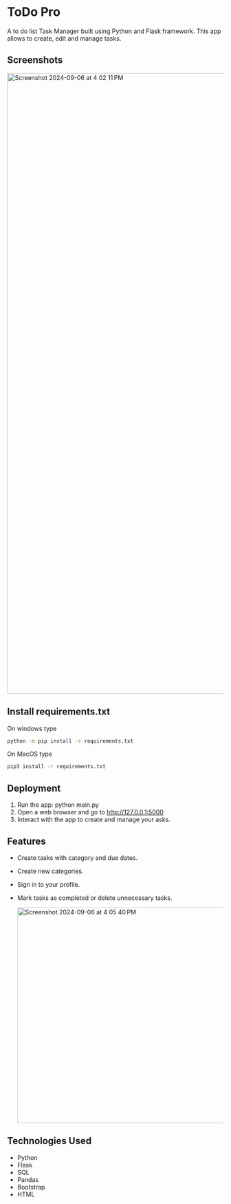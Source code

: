 # ToDo Pro
A to do list Task Manager built using Python and Flask framework. This app allows to create, edit and manage tasks.





## Screenshots
<img width="1440" alt="Screenshot 2024-09-06 at 4 02 11 PM" src="https://github.com/user-attachments/assets/ea41df59-fc88-4197-b7e6-2362ba9a67bd">



## Install requirements.txt

On windows type

```bash
python -m pip install -r requirements.txt
```

On MacOS type

```bash
pip3 install -r requirements.txt
```
    

## Deployment

 1. Run the app: python main.py
 2. Open a web browser and go to http://127.0.0.1:5000
 3. Interact with the app to create and manage your asks.


## Features

- Create tasks with category and due dates.
- Create new categories.
- Sign in to your profile.
- Mark tasks as completed or delete unnecessary tasks.

  <img width="500" alt="Screenshot 2024-09-06 at 4 05 40 PM" src="https://github.com/user-attachments/assets/58d19a0e-7800-4ab2-88bd-2302cb7f67f7">



## Technologies Used

- Python
- Flask
- SQL
- Pandas
- Bootstrap
- HTML
